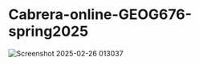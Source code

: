 # Cabrera-online-GEOG676-spring2025

![Screenshot 2025-02-26 013037](https://github.com/user-attachments/assets/1e7dd4f3-8bf4-4163-b154-e0ddffad6063)
